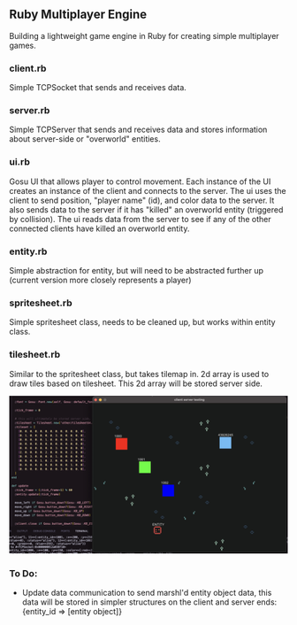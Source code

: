## Ruby Multiplayer Engine
Building a lightweight game engine in Ruby for creating simple multiplayer games.

### client.rb
Simple TCPSocket that sends and receives data.
### server.rb
Simple TCPServer that sends and receives data and stores information about server-side or "overworld" entities.
### ui.rb
Gosu UI that allows player to control movement. Each instance of the UI creates an instance of the client and connects to the server. The ui uses the client to send position, "player name" (id), and color data to the server. It also sends data to the server if it has "killed" an overworld entity (triggered by collision). The ui reads data from the server to see if any of the other connected clients have killed an overworld entity.
### entity.rb
Simple abstraction for entity, but will need to be abstracted further up (current version more closely represents a player)
### spritesheet.rb
Simple spritesheet class, needs to be cleaned up, but works within entity class.
### tilesheet.rb
Similar to the spritesheet class, but takes tilemap in. 2d array is used to draw tiles based on tilesheet. This 2d array will be stored server side.

<img src="other/screenshot_2-10.png" alt="screenshot" width="600"/>

### To Do:
- Update data communication to send marshl'd entity object data, this data will be stored in simpler structures on the client and server ends: {entity_id => [entity object]}